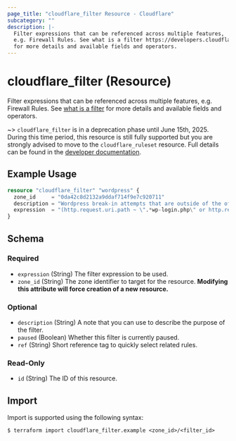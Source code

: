 ```yaml
---
page_title: "cloudflare_filter Resource - Cloudflare"
subcategory: ""
description: |-
  Filter expressions that can be referenced across multiple features,
  e.g. Firewall Rules. See what is a filter https://developers.cloudflare.com/firewall/api/cf-filters/what-is-a-filter/
  for more details and available fields and operators.
---
```


# cloudflare_filter (Resource)

Filter expressions that can be referenced across multiple features,
e.g. Firewall Rules. See [what is a filter](https://developers.cloudflare.com/firewall/api/cf-filters/what-is-a-filter/)
for more details and available fields and operators.

~> `cloudflare_filter` is in a deprecation phase until June 15th, 2025.
  During this time period, this resource is still fully
  supported but you are strongly advised to move to the
  `cloudflare_ruleset` resource. Full details can be found in the
  [developer documentation](https://developers.cloudflare.com/waf/reference/migration-guides/firewall-rules-to-custom-rules/#relevant-changes-for-terraform-users).


## Example Usage

```terraform
resource "cloudflare_filter" "wordpress" {
  zone_id     = "0da42c8d2132a9ddaf714f9e7c920711"
  description = "Wordpress break-in attempts that are outside of the office"
  expression  = "(http.request.uri.path ~ \".*wp-login.php\" or http.request.uri.path ~ \".*xmlrpc.php\") and ip.src ne 192.0.2.1"
}
```
<!-- schema generated by tfplugindocs -->
## Schema

### Required

- `expression` (String) The filter expression to be used.
- `zone_id` (String) The zone identifier to target for the resource. **Modifying this attribute will force creation of a new resource.**

### Optional

- `description` (String) A note that you can use to describe the purpose of the filter.
- `paused` (Boolean) Whether this filter is currently paused.
- `ref` (String) Short reference tag to quickly select related rules.

### Read-Only

- `id` (String) The ID of this resource.

## Import

Import is supported using the following syntax:

```shell
$ terraform import cloudflare_filter.example <zone_id>/<filter_id>
```
